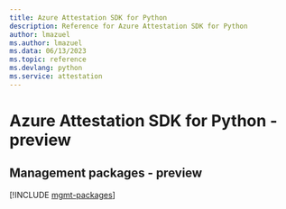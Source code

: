 ```yaml
---
title: Azure Attestation SDK for Python
description: Reference for Azure Attestation SDK for Python
author: lmazuel
ms.author: lmazuel
ms.data: 06/13/2023
ms.topic: reference
ms.devlang: python
ms.service: attestation
---
```

# Azure Attestation SDK for Python - preview

## Management packages - preview
[!INCLUDE [mgmt-packages](attestation-mgmt-index.md)]